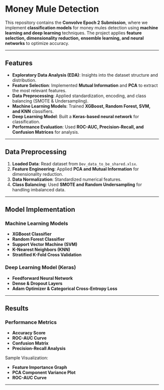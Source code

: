 # Money Mule Detection

This repository contains the **Convolve Epoch 2 Submission**, where we implement **classification models** for money mules detection using **machine learning and deep learning** techniques. The project applies **feature selection, dimensionality reduction, ensemble learning, and neural networks** to optimize accuracy.

---

##  Features  

- **Exploratory Data Analysis (EDA)**: Insights into the dataset structure and distribution.  
- **Feature Selection**: Implemented **Mutual Information** and **PCA** to extract the most relevant features.  
- **Data Preprocessing**: Applied standardization, encoding, and class balancing (SMOTE & Undersampling).  
- **Machine Learning Models**: Trained **XGBoost, Random Forest, SVM, and KNN** classifiers.  
- **Deep Learning Model**: Built a **Keras-based neural network** for classification.  
- **Performance Evaluation**: Used **ROC-AUC, Precision-Recall, and Confusion Matrices** for analysis.  

---

##  Data Preprocessing  

1. **Loaded Data**: Read dataset from `Dev_data_to_be_shared.xlsx`.  
2. **Feature Engineering**: Applied **PCA and Mutual Information** for dimensionality reduction.  
3. **Data Normalization**: Standardized numerical features.  
4. **Class Balancing**: Used **SMOTE and Random Undersampling** for handling imbalanced data.  

---

##  Model Implementation  

### **Machine Learning Models**  
- **XGBoost Classifier**  
- **Random Forest Classifier**  
- **Support Vector Machine (SVM)**  
- **K-Nearest Neighbors (KNN)**  
- **Stratified K-Fold Cross Validation**  

### **Deep Learning Model (Keras)**  
- **Feedforward Neural Network**  
- **Dense & Dropout Layers**  
- **Adam Optimizer & Categorical Cross-Entropy Loss**  

---

##  Results  

### **Performance Metrics**  
- **Accuracy Score**  
- **ROC-AUC Curve**  
- **Confusion Matrix**  
- **Precision-Recall Analysis**  

Sample Visualization:
- **Feature Importance Graph**  
- **PCA Component Variance Plot**  
- **ROC-AUC Curve**  

---

